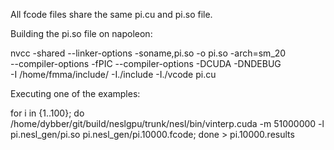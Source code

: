 All fcode files share the same pi.cu and pi.so file.

Building the pi.so file on napoleon:

 nvcc -shared --linker-options -soname,pi.so -o pi.so -arch=sm_20 \
      --compiler-options -fPIC --compiler-options -DCUDA -DNDEBUG \
      -I /home/fmma/include/ -I./include -I./vcode pi.cu

Executing one of the examples:

  for i in {1..100}; 
  do 
    /home/dybber/git/build/neslgpu/trunk/nesl/bin/vinterp.cuda -m 51000000 -l pi.nesl_gen/pi.so pi.nesl_gen/pi.10000.fcode;
  done > pi.10000.results
